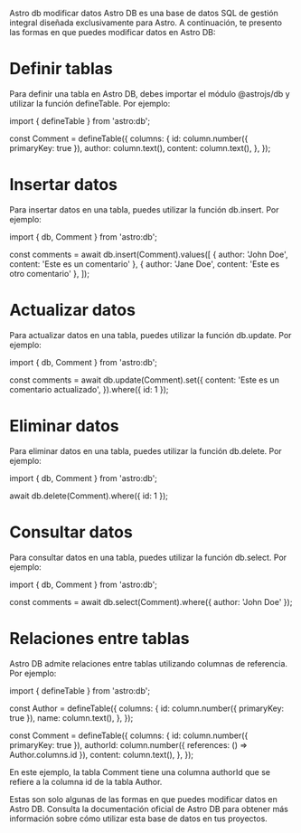 Astro db modificar datos
Astro DB es una base de datos SQL de gestión integral diseñada exclusivamente para Astro. A continuación, te presento las formas en que puedes modificar datos en Astro DB:

# Definir tablas

Para definir una tabla en Astro DB, debes importar el módulo @astrojs/db y utilizar la función defineTable. Por ejemplo:

import { defineTable } from 'astro:db';

const Comment = defineTable({
columns: {
id: column.number({ primaryKey: true }),
author: column.text(),
content: column.text(),
},
});

# Insertar datos

Para insertar datos en una tabla, puedes utilizar la función db.insert. Por ejemplo:

import { db, Comment } from 'astro:db';

const comments = await db.insert(Comment).values([
{ author: 'John Doe', content: 'Este es un comentario' },
{ author: 'Jane Doe', content: 'Este es otro comentario' },
]);

# Actualizar datos

Para actualizar datos en una tabla, puedes utilizar la función db.update. Por ejemplo:

import { db, Comment } from 'astro:db';

const comments = await db.update(Comment).set({
content: 'Este es un comentario actualizado',
}).where({ id: 1 });

# Eliminar datos

Para eliminar datos en una tabla, puedes utilizar la función db.delete. Por ejemplo:

import { db, Comment } from 'astro:db';

await db.delete(Comment).where({ id: 1 });

# Consultar datos

Para consultar datos en una tabla, puedes utilizar la función db.select. Por ejemplo:

import { db, Comment } from 'astro:db';

const comments = await db.select(Comment).where({ author: 'John Doe' });

# Relaciones entre tablas

Astro DB admite relaciones entre tablas utilizando columnas de referencia. Por ejemplo:

import { defineTable } from 'astro:db';

const Author = defineTable({
columns: {
id: column.number({ primaryKey: true }),
name: column.text(),
},
});

const Comment = defineTable({
columns: {
id: column.number({ primaryKey: true }),
authorId: column.number({ references: () => Author.columns.id }),
content: column.text(),
},
});

En este ejemplo, la tabla Comment tiene una columna authorId que se refiere a la columna id de la tabla Author.

Estas son solo algunas de las formas en que puedes modificar datos en Astro DB. Consulta la documentación oficial de Astro DB para obtener más información sobre cómo utilizar esta base de datos en tus proyectos.
